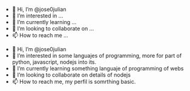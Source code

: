 - 👋 Hi, I’m @jose0julian
- 👀 I’m interested in ...
- 🌱 I’m currently learning ...
- 💞️ I’m looking to collaborate on ...
- 📫 How to reach me ...

<!---
jose0julian/jose0julian is a ✨ special ✨ repository because its `README.md` (this file) appears on your GitHub profile.
You can click the Preview link to take a look at your changes.
--->

- 👋 Hi, I’m @jose0julian
- 👀 I’m interested in some languajes of programming, more for part of python, javascript, nodejs into its.
- 🌱 I’m currently learning something languaje of programming of webs
- 💞️ I’m looking to collaborate on details of nodejs
- 📫 How to reach me, my perfil is somrthing basic.
